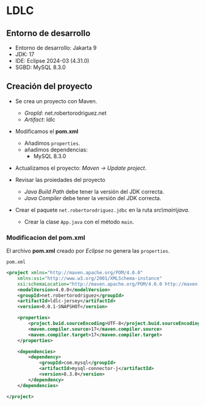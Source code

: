 # LDLC

## Entorno de desarrollo

- Entorno de desarrollo: Jakarta 9
- JDK: 17
- IDE: Eclipse 2024-03 (4.31.0)
- SGBD: MySQL 8.3.0

## Creación del proyecto

- Se crea un proyecto con Maven.
  - *GropId*: net.robertorodriguez.net
  - *Artifact*: ldlc

- Modificamos el **pom.xml**
  - Añadimos `properties`.
  - añadimos dependencias:
    - MySQL 8.3.0
- Actualizamos el proyecto: *Maven -> Update project*.
- Revisar las proiedades del proyecto
  - *Java Build Path* debe tener la versión del JDK correcta.
  - *Java Compiler* debe tener la versión del JDK correcta.
- Crear el paquete `net.robertorodriguez.jdbc` en la ruta *src\main\java*.
  - Crear la clase `App.java` con el método `main`.

### Modificacion del pom.xml

El archivo **pom.xml** creado por *Eclipse* no genera las `properties`.

`pom.xml`

```xml
<project xmlns="http://maven.apache.org/POM/4.0.0"
    xmlns:xsi="http://www.w3.org/2001/XMLSchema-instance"
    xsi:schemaLocation="http://maven.apache.org/POM/4.0.0 http://maven.apache.org/xsd/maven-4.0.0.xsd">
    <modelVersion>4.0.0</modelVersion>
    <groupId>net.robertorodriguez</groupId>
    <artifactId>ldlc-jersey</artifactId>
    <version>0.0.1-SNAPSHOT</version>

    <properties>            
        <project.buid.sourceEncoding>UTF-8</project.buid.sourceEncoding>            
        <maven.compiler.source>17</maven.compiler.source>           
        <maven.compiler.target>17</maven.compiler.target>
    </properties>    

    <dependencies>
        <dependency>
            <groupId>com.mysql</groupId>
            <artifactId>mysql-connector-j</artifactId>
            <version>8.3.0</version>
        </dependency>
    </dependencies>

</project> 
```
